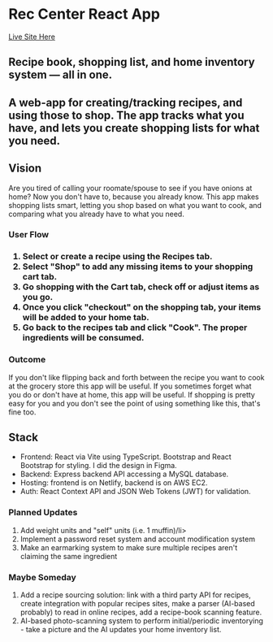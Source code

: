 <h1>Rec Center React App</h1>
<a href="https://thefridgesystem.netlify.app/">Live Site Here</a>
<h2>Recipe book, shopping list, and home inventory system — all in one.<h2>
  
<p>A web-app for creating/tracking recipes, and using those to shop. The app tracks what you have, and lets you create shopping lists for what you need.</p>

<h2>Vision</h2>
<p>Are you tired of calling your roomate/spouse to see if you have onions at home? Now you don't have to, because you already know. This app makes shopping lists smart, letting you shop based on what you want to cook, and comparing what you already have to what you need.</p> 
 <h3>User Flow<h3> 
 <ol>
   <li>Select or create a recipe using the Recipes tab.</li>
   <li>Select "Shop" to add any missing items to your shopping cart tab.</li>
   <li>Go shopping with the Cart tab, check off or adjust items as you go.</li>
   <li>Once you click "checkout" on the shopping tab, your items will be added to your home tab.</li>
   <li>Go back to the recipes tab and click "Cook". The proper ingredients will be consumed.</li>
</ol>
   <h3>Outcome</h3>
   <p>If you don't like flipping back and forth between the recipe you want to cook at the grocery store this app will be useful. If you sometimes forget what you do or don't have at home, this app will be useful. If shopping is pretty easy for you and you don't see the point of using something like this, that's fine too.</p>
<h2>Stack</h2>
<ul>
  <li>Frontend: React via Vite using TypeScript. Bootstrap and React Bootstrap for styling. I did the design in Figma.</li>
  <li>Backend: Express backend API accessing a MySQL database.</li>
  <li>Hosting: frontend is on Netlify, backend is on AWS EC2.</li>
  <li>Auth: React Context API and JSON Web Tokens (JWT) for validation.</li>
</ul>

<h3>Planned Updates</h3>
<ol>
  <li>Add weight units and "self" units (i.e. 1 muffin)/li>
  <li>Implement a password reset system and account modification system</li>
  <li>Make an earmarking system to make sure multiple recipes aren't claiming the same ingredient</li>
</ol>
   
<h3>Maybe Someday</h3>  
<ol>
  <li>Add a recipe sourcing solution: link with a third party API for recipes, create integration with popular recipes sites, make a parser (AI-based probably) to read in online recipes, add a recipe-book scanning feature.</li>
  <li>AI-based photo-scanning system to perform initial/periodic inventorying - take a picture and the AI updates your home inventory list.</li>
</ol>

